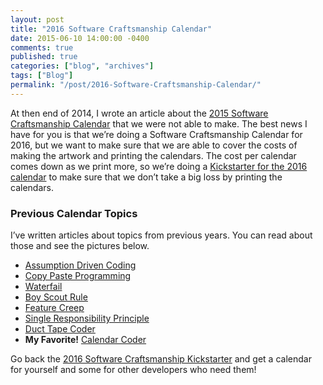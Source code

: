```yaml
---
layout: post
title: "2016 Software Craftsmanship Calendar"
date: 2015-06-10 14:00:00 -0400
comments: true
published: true
categories: ["blog", "archives"]
tags: ["Blog"]
permalink: "/post/2016-Software-Craftsmanship-Calendar/"
---
```

<!-- more -->

<p>At then end of 2014, I wrote an article about the <a href="http://brendan.enrick.com/post/2015-Software-Craftsmanship-Calendar" target="_blank">2015 Software Craftsmanship Calendar</a> that we were not able to make. The best news I have for you is that we’re doing a Software Craftsmanship Calendar for 2016, but we want to make sure that we are able to cover the costs of making the artwork and printing the calendars. The cost per calendar comes down as we print more, so we’re doing a <a href="https://www.kickstarter.com/projects/988315286/software-craftsmanship-calendar-2016" target="_blank">Kickstarter for the 2016 calendar</a> to make sure that we don’t take a big loss by printing the calendars.</p> <h3></h3> <h3>Previous Calendar Topics</h3> <p>I’ve written articles about topics from previous years. You can read about those and see the pictures below.</p> <ul> <li><a href="http://brendan.enrick.com/post/Assumption-Driven-Coding" target="_blank">Assumption Driven Coding</a></li> <li><a href="http://brendan.enrick.com/post/Copy-Paste-Programming" target="_blank">Copy Paste Programming</a></li> <li><a href="http://brendan.enrick.com/post/Waterfail" target="_blank">Waterfail</a></li> <li><a href="http://brendan.enrick.com/post/Boy-Scout-Rule" target="_blank">Boy Scout Rule</a></li> <li><a href="http://brendan.enrick.com/post/Feature-Creep" target="_blank">Feature Creep</a></li> <li><a href="http://brendan.enrick.com/post/Single-Responsibility-Principle" target="_blank">Single Responsibility Principle</a></li> <li><a href="http://brendan.enrick.com/post/Duct-Tape-Coder" target="_blank">Duct Tape Coder</a></li> <li><strong>My Favorite!</strong> <a href="http://brendan.enrick.com/post/Calendar-Coder" target="_blank">Calendar Coder</a></li></ul> <p>Go back the <a href="https://www.kickstarter.com/projects/988315286/software-craftsmanship-calendar-2016" target="_blank">2016 Software Craftsmanship Kickstarter</a> and get a calendar for yourself and some for other developers who need them!</p>
